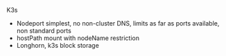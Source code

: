 K3s
- Nodeport simplest, no non-cluster DNS, limits as far as ports available, non standard ports
- hostPath mount with nodeName restriction
- Longhorn, k3s block storage